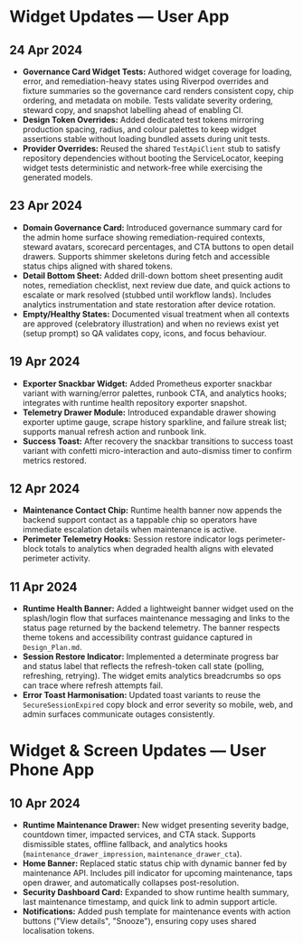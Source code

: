 # Widget Updates — User App

## 24 Apr 2024
- **Governance Card Widget Tests:** Authored widget coverage for loading, error,
  and remediation-heavy states using Riverpod overrides and fixture summaries so
  the governance card renders consistent copy, chip ordering, and metadata on
  mobile. Tests validate severity ordering, steward copy, and snapshot labelling
  ahead of enabling CI.
- **Design Token Overrides:** Added dedicated test tokens mirroring production
  spacing, radius, and colour palettes to keep widget assertions stable without
  loading bundled assets during unit tests.
- **Provider Overrides:** Reused the shared `TestApiClient` stub to satisfy
  repository dependencies without booting the ServiceLocator, keeping widget
  tests deterministic and network-free while exercising the generated models.

## 23 Apr 2024
- **Domain Governance Card:** Introduced governance summary card for the admin
  home surface showing remediation-required contexts, steward avatars, scorecard
  percentages, and CTA buttons to open detail drawers. Supports shimmer skeletons
  during fetch and accessible status chips aligned with shared tokens.
- **Detail Bottom Sheet:** Added drill-down bottom sheet presenting audit notes,
  remediation checklist, next review due date, and quick actions to escalate or
  mark resolved (stubbed until workflow lands). Includes analytics instrumentation
  and state restoration after device rotation.
- **Empty/Healthy States:** Documented visual treatment when all contexts are
  approved (celebratory illustration) and when no reviews exist yet (setup prompt)
  so QA validates copy, icons, and focus behaviour.

## 19 Apr 2024
- **Exporter Snackbar Widget:** Added Prometheus exporter snackbar variant with warning/error palettes, runbook CTA, and analytics hooks; integrates with runtime health repository exporter snapshot.
- **Telemetry Drawer Module:** Introduced expandable drawer showing exporter uptime gauge, scrape history sparkline, and failure streak list; supports manual refresh action and runbook link.
- **Success Toast:** After recovery the snackbar transitions to success toast variant with confetti micro-interaction and auto-dismiss timer to confirm metrics restored.

## 12 Apr 2024
- **Maintenance Contact Chip:** Runtime health banner now appends the backend support contact as a tappable chip so operators
  have immediate escalation details when maintenance is active.
- **Perimeter Telemetry Hooks:** Session restore indicator logs perimeter-block totals to analytics when degraded health aligns
  with elevated perimeter activity.

## 11 Apr 2024
- **Runtime Health Banner:** Added a lightweight banner widget used on the splash/login flow that surfaces maintenance
  messaging and links to the status page returned by the backend telemetry. The banner respects theme tokens and accessibility
  contrast guidance captured in `Design_Plan.md`.
- **Session Restore Indicator:** Implemented a determinate progress bar and status label that reflects the refresh-token call
  state (polling, refreshing, retrying). The widget emits analytics breadcrumbs so ops can trace where refresh attempts fail.
- **Error Toast Harmonisation:** Updated toast variants to reuse the `SecureSessionExpired` copy block and error severity so
  mobile, web, and admin surfaces communicate outages consistently.
# Widget & Screen Updates — User Phone App

## 10 Apr 2024
- **Runtime Maintenance Drawer:** New widget presenting severity badge, countdown timer, impacted services, and CTA stack. Supports dismissible states, offline fallback, and analytics hooks (`maintenance_drawer_impression`, `maintenance_drawer_cta`).
- **Home Banner:** Replaced static status chip with dynamic banner fed by maintenance API. Includes pill indicator for upcoming maintenance, taps open drawer, and automatically collapses post-resolution.
- **Security Dashboard Card:** Expanded to show runtime health summary, last maintenance timestamp, and quick link to admin support article.
- **Notifications:** Added push template for maintenance events with action buttons ("View details", "Snooze"), ensuring copy uses shared localisation tokens.
